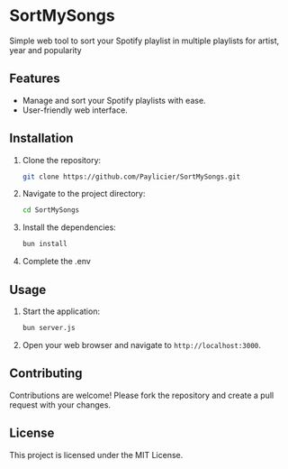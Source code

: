 # SortMySongs

Simple web tool to sort your Spotify playlist in multiple playlists for artist, year and popularity

## Features

- Manage and sort your Spotify playlists with ease.
- User-friendly web interface.

## Installation

1. Clone the repository:
   ```sh
   git clone https://github.com/Paylicier/SortMySongs.git
   ```
2. Navigate to the project directory:
   ```sh
   cd SortMySongs
   ```
3. Install the dependencies:
   ```sh
   bun install
   ```
4. Complete the .env

## Usage

1. Start the application:
   ```sh
   bun server.js
   ```
2. Open your web browser and navigate to `http://localhost:3000`.

## Contributing

Contributions are welcome! Please fork the repository and create a pull request with your changes.

## License

This project is licensed under the MIT License.
